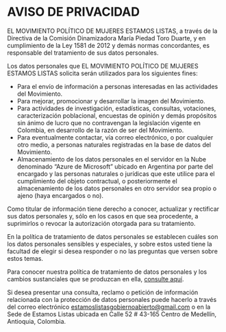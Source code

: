 # AVISO DE PRIVACIDAD

EL MOVIMIENTO POLÍTICO DE MUJERES ESTAMOS LISTAS, a través de la Directiva de la Comisión Dinamizadora María Piedad Toro Duarte, y en cumplimiento de la Ley 1581 de 2012 y demás normas concordantes, es responsable del tratamiento de sus datos personales.

Los datos personales que EL MOVIMIENTO POLÍTICO DE MUJERES ESTAMOS LISTAS solicita serán utilizados para los siguientes fines:
- Para el envío de información a personas interesadas en las actividades del Movimiento.
- Para mejorar, promocionar y desarrollar la imagen del Movimiento.
- Para actividades de investigación, estadísticas, consultas, votaciones, caracterización poblacional, encuestas de opinión y demás propósitos sin ánimo de lucro que no contravengan la legislación vigente en Colombia, en desarrollo de la razón de ser del Movimiento.
- Para eventualmente contactar, vía correo electrónico, o por cualquier otro medio, a personas naturales registradas en la base de datos del Movimiento.
- Almacenamiento de los datos personales en el servidor en la Nube denominado “Azure de Microsoft” ubicado en Argentina por parte del encargado y las personas naturales o jurídicas que este utilice para el cumplimiento del objeto contractual, o posteriormente el almacenamiento de los datos personales en otro servidor sea propio o ajeno (haya encargados o no).

Como titular de información tiene derecho a conocer, actualizar y rectificar sus datos personales y, sólo en los casos en que sea procedente, a suprimirlos o revocar la autorización otorgada para su tratamiento.

En la política de tratamiento de datos personales se establecen cuáles son los datos personales sensibles y especiales, y sobre estos usted tiene la facultad de elegir si desea responder o no las preguntas que versen sobre estos temas.

Para conocer nuestra política de tratamiento de datos personales y los cambios sustanciales que se produzcan en ella, [consulte aquí](https://www.sic.gov.co/sites/default/files/files/pdf/Plan%20de%20seguridad%20y%20privacidad%202019.pdf).

Si desea presentar una consulta, reclamo o petición de información relacionada con la protección de datos personales puede hacerlo a través del correo electrónico estamoslistasgobiernoabierto@gmail.com o en la Sede de Estamos Listas ubicada en Calle 52 # 43-165 Centro de Medellín, Antioquia, Colombia.
